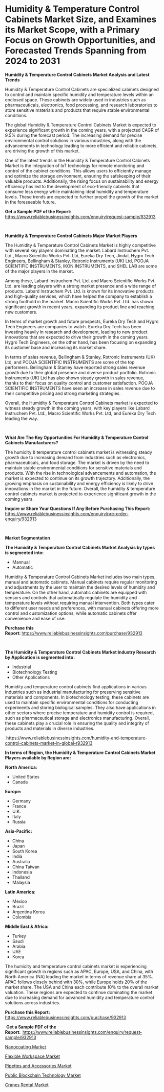 <p><h1>Humidity & Temperature Control Cabinets Market Size, and Examines its Market Scope, with a Primary Focus on Growth Opportunities, and Forecasted Trends Spanning from 2024 to 2031</h1></p><p><strong>Humidity & Temperature Control Cabinets Market Analysis and Latest Trends</strong></p>
<p><p>Humidity & Temperature Control Cabinets are specialized cabinets designed to control and maintain specific humidity and temperature levels within an enclosed space. These cabinets are widely used in industries such as pharmaceuticals, electronics, food processing, and research laboratories to store sensitive materials and products that require stable environmental conditions.</p><p>The global Humidity & Temperature Control Cabinets Market is expected to experience significant growth in the coming years, with a projected CAGR of 9.5% during the forecast period. The increasing demand for precise environmental control solutions in various industries, along with the advancements in technology leading to more efficient and reliable cabinets, are driving the growth of this market.</p><p>One of the latest trends in the Humidity & Temperature Control Cabinets Market is the integration of IoT technology for remote monitoring and control of the cabinet conditions. This allows users to efficiently manage and optimize the storage environment, ensuring the safekeeping of their valuable products. Additionally, the rising focus on sustainability and energy efficiency has led to the development of eco-friendly cabinets that consume less energy while maintaining ideal humidity and temperature levels. These trends are expected to further propel the growth of the market in the foreseeable future.</p></p>
<p><strong>Get a Sample PDF of the Report:&nbsp;</strong> <a href="https://www.reliablebusinessinsights.com/enquiry/request-sample/932913">https://www.reliablebusinessinsights.com/enquiry/request-sample/932913</a></p>
<p>&nbsp;</p>
<p><strong>Humidity & Temperature Control Cabinets Major Market Players</strong></p>
<p><p>The Humidity & Temperature Control Cabinets Market is highly competitive with several key players dominating the market. Labard Instruchem Pvt. Ltd., Macro Scientific Works Pvt. Ltd, Eureka Dry Tech, Jindal, Hygro Tech Engineers, Bellingham & Stanley, Rotronic Instruments (UK) Ltd, POOJA SCIENTIFIC INSTRUMENTS, IKON INSTRUMENTS, and SHEL LAB are some of the major players in the market.</p><p>Among these, Labard Instruchem Pvt. Ltd. and Macro Scientific Works Pvt. Ltd. are leading players with a strong market presence and a wide range of products. Labard Instruchem Pvt. Ltd. is known for its innovative products and high-quality services, which have helped the company to establish a strong foothold in the market. Macro Scientific Works Pvt. Ltd. has shown significant growth in recent years, expanding its product line and reaching new customers.</p><p>In terms of market growth and future prospects, Eureka Dry Tech and Hygro Tech Engineers are companies to watch. Eureka Dry Tech has been investing heavily in research and development, leading to new product innovations that are expected to drive their growth in the coming years. Hygro Tech Engineers, on the other hand, has been focusing on expanding its customer base and increasing its market share.</p><p>In terms of sales revenue, Bellingham & Stanley, Rotronic Instruments (UK) Ltd, and POOJA SCIENTIFIC INSTRUMENTS are some of the top performers. Bellingham & Stanley have reported strong sales revenue growth due to their global presence and diverse product portfolio. Rotronic Instruments (UK) Ltd has also shown steady growth in sales revenue, thanks to their focus on quality control and customer satisfaction. POOJA SCIENTIFIC INSTRUMENTS have seen an increase in sales revenue due to their competitive pricing and strong marketing strategies.</p><p>Overall, the Humidity & Temperature Control Cabinets market is expected to witness steady growth in the coming years, with key players like Labard Instruchem Pvt. Ltd., Macro Scientific Works Pvt. Ltd, and Eureka Dry Tech leading the way.</p></p>
<p>&nbsp;</p>
<p><strong>What Are The Key Opportunities For Humidity & Temperature Control Cabinets Manufacturers?</strong></p>
<p><p>The humidity & temperature control cabinets market is witnessing steady growth due to increasing demand from industries such as electronics, pharmaceuticals, and food storage. The market is driven by the need to maintain stable environmental conditions for sensitive materials and products. With the rise in technological advancements and automation, the market is expected to continue on its growth trajectory. Additionally, the growing emphasis on sustainability and energy efficiency is likely to drive innovations in the market in the future. Overall, the humidity & temperature control cabinets market is projected to experience significant growth in the coming years.</p></p>
<p><strong>Inquire or Share Your Questions If Any Before Purchasing This Report:</strong> <a href="https://www.reliablebusinessinsights.com/enquiry/pre-order-enquiry/932913">https://www.reliablebusinessinsights.com/enquiry/pre-order-enquiry/932913</a></p>
<p>&nbsp;</p>
<p><strong>Market Segmentation</strong></p>
<p><strong>The Humidity & Temperature Control Cabinets Market Analysis by types is segmented into:</strong></p>
<p><ul><li>Mannual</li><li>Automatic</li></ul></p>
<p><p>Humidity & Temperature Control Cabinets Market includes two main types, manual and automatic cabinets. Manual cabinets require regular monitoring and adjustments by the user to maintain the desired levels of humidity and temperature. On the other hand, automatic cabinets are equipped with sensors and controls that automatically regulate the humidity and temperature levels without requiring manual intervention. Both types cater to different user needs and preferences, with manual cabinets offering more control and customization options, while automatic cabinets offer convenience and ease of use.</p></p>
<p><strong>Purchase this Report:&nbsp;</strong><a href="https://www.reliablebusinessinsights.com/purchase/932913">https://www.reliablebusinessinsights.com/purchase/932913</a></p>
<p>&nbsp;</p>
<p><strong>The Humidity & Temperature Control Cabinets Market Industry Research by Application is segmented into:</strong></p>
<p><ul><li>Industrial</li><li>Biotechnology Testing</li><li>Other Applications</li></ul></p>
<p><p>Humidity and temperature control cabinets find applications in various industries such as industrial manufacturing for preserving sensitive materials and components. In biotechnology testing, these cabinets are used to maintain specific environmental conditions for conducting experiments and storing biological samples. They also have applications in other sectors where precise temperature and humidity control is required, such as pharmaceutical storage and electronics manufacturing. Overall, these cabinets play a crucial role in ensuring the quality and integrity of products and materials in diverse industries.</p></p>
<p><a href="https://www.reliablebusinessinsights.com/humidity-and-temperature-control-cabinets-market-in-global-r932913">&nbsp;https://www.reliablebusinessinsights.com/humidity-and-temperature-control-cabinets-market-in-global-r932913</a></p>
<p><strong>In terms of Region, the Humidity & Temperature Control Cabinets Market Players available by Region are:</strong></p>
<p>
    <p> <strong> North America: </strong>
        <ul>
            <li>United States</li>
            <li>Canada</li>
        </ul>
        </p> 
    <p> <strong> Europe: </strong>
        <ul>
            <li>Germany</li>
            <li>France</li>
            <li>U.K.</li>
            <li>Italy</li>
            <li>Russia</li>
        </ul>
        </p> 
    <p> <strong> Asia-Pacific: </strong>
        <ul>
            <li>China</li>
            <li>Japan</li>
            <li>South Korea</li>
            <li>India</li>
            <li>Australia</li>
            <li>China Taiwan</li>
            <li>Indonesia</li>
            <li>Thailand</li>
            <li>Malaysia</li>
        </ul>
        </p> 
    <p> <strong> Latin America: </strong>
        <ul>
            <li>Mexico</li>
            <li>Brazil</li>
            <li>Argentina Korea</li>
            <li>Colombia</li>
        </ul>
        </p> 
    <p> <strong> Middle East & Africa: </strong>
        <ul>
            <li>Turkey</li>
            <li>Saudi</li>
            <li>Arabia</li>
            <li>UAE</li>
            <li>Korea</li>
        </ul>
    </p>
    </p>
<p><p>The humidity and temperature control cabinets market is experiencing significant growth in regions such as APAC, Europe, USA, and China, with North America (NA) leading the market in terms of revenue share at 35%. APAC follows closely behind with 30%, while Europe holds 20% of the market share. The USA and China each contribute 10% to the overall market valuation. These regions are expected to continue dominating the market due to increasing demand for advanced humidity and temperature control solutions across industries.</p></p>
<p><strong>Purchase this Report: </strong><a href="https://www.reliablebusinessinsights.com/purchase/932913">https://www.reliablebusinessinsights.com/purchase/932913</a></p>
<p>&nbsp;<strong>Get a Sample PDF of the Report:&nbsp;&nbsp;</strong><a href="https://www.reliablebusinessinsights.com/enquiry/request-sample/932913">https://www.reliablebusinessinsights.com/enquiry/request-sample/932913</a></p>
<p><strong></strong></p>
<p><p><a href="https://issuu.com/reportprime-2/docs/nanocoating-market-size-2030.pptx_effbb116c52203">Nanocoating Market</a></p><p><a href="https://medium.com/@samirmayert67/global-flexible-workspace-market-analysis-trends-forecasts-and-growth-opportunities-2024-ee1e5bc79974">Flexible Workspace Market</a></p><p><a href="https://issuu.com/reportprime-2/docs/pipettes-and-accessories-market-siz_c41358e98fb121">Pipettes and Accessories Market</a></p><p><a href="https://medium.com/@broderickleannon/public-blockchain-technology-market-emerging-trends-and-future-prospects-for-period-from-2024-to-928de234f864">Public Blockchain Technology Market</a></p><p><a href="https://medium.com/@samirmayert67/cranes-rental-market-global-market-share-and-ranking-overall-sales-and-demand-forecast-2024-72420e505941">Cranes Rental Market</a></p></p>